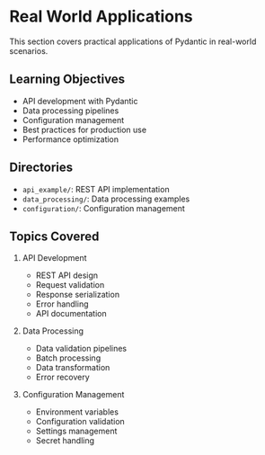 # Real World Applications

This section covers practical applications of Pydantic in real-world scenarios.

## Learning Objectives
- API development with Pydantic
- Data processing pipelines
- Configuration management
- Best practices for production use
- Performance optimization

## Directories
- `api_example/`: REST API implementation
- `data_processing/`: Data processing examples
- `configuration/`: Configuration management

## Topics Covered
1. API Development
   - REST API design
   - Request validation
   - Response serialization
   - Error handling
   - API documentation

2. Data Processing
   - Data validation pipelines
   - Batch processing
   - Data transformation
   - Error recovery

3. Configuration Management
   - Environment variables
   - Configuration validation
   - Settings management
   - Secret handling 